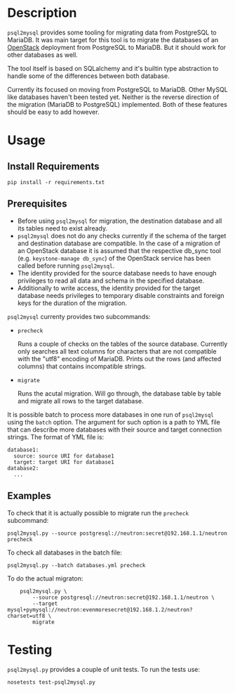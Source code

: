 # Description
`psql2mysql` provides some tooling for migrating data from PostgreSQL to
MariaDB. It was main target for this tool is to migrate the databases of
an [OpenStack](https://www.openstack.org) deployment from PostgreSQL to
MariaDB. But it should work for other databases as well.

The tool itself is based on SQLalchemy and it's builtin type abstraction to
handle some of the differences between both database.

Currently its focused on moving from PostgreSQL to MariaDB. Other MySQL like
databases haven't been tested yet. Neither is the reverse direction of the
migration (MariaDB to PostgreSQL) implemented. Both of these features should
be easy to add however.

# Usage

## Install Requirements
```pip install -r requirements.txt```

## Prerequisites
* Before using `psql2mysql` for migration, the destination database and all
  its tables need to exist already.
* `psql2mysql` does not do any checks currently if the schema of the target
  and destination database are compatible. In the case of a migration of an
  OpenStack database it is assumed that the respective db_sync tool (e.g.
  `keystone-manage db_sync`) of the OpenStack service has been called before
  running `psql2mysql`.
* The identity provided for the source database needs to have enough
  privileges to read all data and schema in the specified  database.
* Additionally to write access, the identity provided for the target database
  needs privileges to temporary disable constraints and foreign keys for the
  duration of the migration.

`psql2mysql` currenty provides two subcommands:

* `precheck`

    Runs a couple of checks on the tables of the source database. Currently
    only searches all text columns for characters that are not compatible with
    the "utf8" encoding of MariaDB. Prints out the rows (and affected columns)
    that contains incompatible strings.

* `migrate`

    Runs the acutal migration. Will go through, the database table by table
    and migrate all rows to the target database.

It is possible batch to process more databases in one run of `psql2mysql` using the `batch`
option. The argument for such option is a path to YML file that can describe more
databases with their source and target connection strings. The format of YML file is:

```
database1:
  source: source URI for database1
  target: target URI for database1
database2:
  ...

```

## Examples

To check that it is actually possible to migrate run the `precheck`
subcommand:

```psql2mysql.py --source postgresql://neutron:secret@192.168.1.1/neutron precheck```

To check all databases in the batch file:

```psql2mysql.py --batch databases.yml precheck```


To do the actual migraton:
```
    psql2mysql.py \
        --source postgresql://neutron:secret@192.168.1.1/neutron \
        --target mysql+pymysql://neutron:evenmoresecret@192.168.1.2/neutron?charset=utf8 \
        migrate
```

# Testing
`psql2mysql.py` provides a couple of unit tests. To run the tests use:

```nosetests test-psql2mysql.py```
